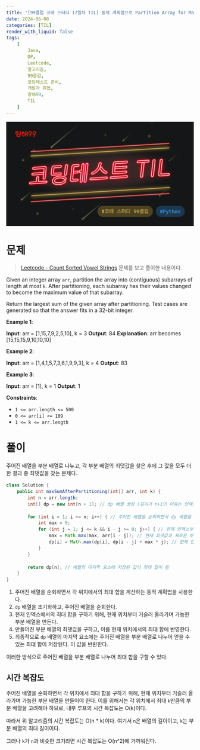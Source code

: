 ```yaml
---
title: "[99클럽 코테 스터디 17일차 TIL] 동적 계획법으로 Partition Array for Maximum Sum 풀이"
date: 2024-06-08
categories: [TIL]
render_with_liquid: false
tags:
    [
        Java,
        DP,
        Leetcode,
        알고리즘,
        99클럽,
        코딩테스트 준비,
        개발자 취업,
        항해99,
        TIL
    ]
---
```


![99클럽 썸네일](/assets/img/posts/99클럽_thumbnail.png)

# 문제
> [Leetcode - Count Sorted Vowel Strings](https://leetcode.com/problems/partition-array-for-maximum-sum/description/) 문제를 보고 풀이한 내용이다.

Given an integer array `arr`, partition the array into (contiguous) subarrays of length at most `k`. After partitioning, each subarray has their values changed to become the maximum value of that subarray.

Return the largest sum of the given array after partitioning. Test cases are generated so that the answer fits in a 32-bit integer.

**Example 1**:

**Input**: arr = [1,15,7,9,2,5,10], k = 3
**Output**: 84
**Explanation**: arr becomes [15,15,15,9,10,10,10]

**Example 2**:

**Input**: arr = [1,4,1,5,7,3,6,1,9,9,3], k = 4
**Output**: 83


**Example 3**:

**Input**: arr = [1], k = 1
**Output**: 1
 

**Constraints**:

- `1 <= arr.length <= 500`
- `0 <= arr[i] <= 109`
- `1 <= k <= arr.length`

# 풀이

주어진 배열을 부분 배열로 나누고, 각 부분 배열의 최댓값을 찾은 후에 그 값을 모두 더한 결과 중 최댓값을 찾는 문제다.

```java
class Solution {
    public int maxSumAfterPartitioning(int[] arr, int k) {
        int n = arr.length;
        int[] dp = new int[n + 1]; // dp 배열 생성 (길이가 n+1인 이유는 인덱스 계산 편의를 위함)
        
        for (int i = 1; i <= n; i++) { // 주어진 배열을 순회하면서 dp 배열을 채워나감
            int max = 0;
            for (int j = 1; j <= k && i - j >= 0; j++) { // 현재 인덱스부터 거슬러 올라가며 부분 배열을 만듦
                max = Math.max(max, arr[i - j]); // 현재 최댓값과 새로운 부분 배열의 최댓값을 비교하여 갱신
                dp[i] = Math.max(dp[i], dp[i - j] + max * j); // 현재 인덱스까지의 최대 합 계산
            }
        }
        
        return dp[n]; // 배열의 마지막 요소에 저장된 값이 최대 합이 됨
    }
}
```

1. 주어진 배열을 순회하면서 각 위치에서의 최대 합을 계산하는 동적 계획법을 사용한다.
2. `dp` 배열을 초기화하고, 주어진 배열을 순회한다.
3. 현재 인덱스에서의 최대 합을 구하기 위해, 현재 위치부터 거슬러 올라가며 가능한 부분 배열을 만든다.
4. 만들어진 부분 배열의 최댓값을 구하고, 이를 현재 위치에서의 최대 합에 반영한다.
5. 최종적으로 `dp` 배열의 마지막 요소에는 주어진 배열을 부분 배열로 나누어 얻을 수 있는 최대 합이 저장된다. 이 값을 반환한다.

이러한 방식으로 주어진 배열을 부분 배열로 나누어 최대 합을 구할 수 있다.

## 시간 복잡도
주어진 배열을 순회하면서 각 위치에서 최대 합을 구하기 위해, 현재 위치부터 거슬러 올라가며 가능한 부분 배열을 만들어야 한다. 이를 위해서는 각 위치에서 최대 `k`만큼의 부분 배열을 고려해야 하므로, 내부 루프의 시간 복잡도는 O(k)이다.

따라서 위 알고리즘의 시간 복잡도는 O(n * k)이다. 여기서 `n`은 배열의 길이이고, `k`는 부분 배열의 최대 길이이다.

그러나 `k`가 `n`과 비슷한 크기라면 시간 복잡도는 O(n^2)에 가까워진다.